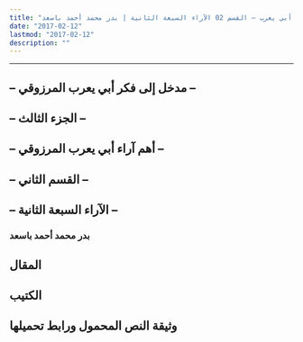```yaml
---
title: "الهروب من الإيديولوجيا: مدخل إلى فكر أبي يعرب المرزوقي | الجزء 03 أهم أراء أبي يعرب – القسم 02 الآراء السبعة الثانية | بدر محمد أحمد باسعد"
date: "2017-02-12"
lastmod: "2017-02-12"
description: ""
---
```

****

## **– مدخل إلى فكر أبي يعرب المرزوقي –**

## **– الجزء الثالث –**

## **– أهم آراء أبي يعرب المرزوقي –**

## **– القسم الثاني –**

## **– الآراء السبعة الثانية –**

### بدر محمد أحمد باسعد

## المقال

## الكتيب

## وثيقة النص المحمول ورابط تحميلها

###